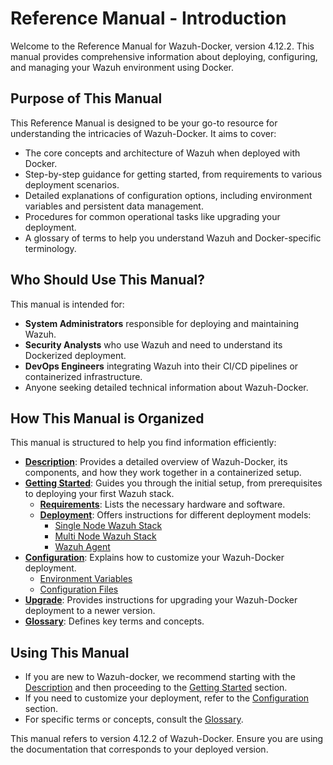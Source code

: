 # Reference Manual - Introduction

Welcome to the Reference Manual for Wazuh-Docker, version 4.12.2. This manual provides comprehensive information about deploying, configuring, and managing your Wazuh environment using Docker.

## Purpose of This Manual

This Reference Manual is designed to be your go-to resource for understanding the intricacies of Wazuh-Docker. It aims to cover:

-   The core concepts and architecture of Wazuh when deployed with Docker.
-   Step-by-step guidance for getting started, from requirements to various deployment scenarios.
-   Detailed explanations of configuration options, including environment variables and persistent data management.
-   Procedures for common operational tasks like upgrading your deployment.
-   A glossary of terms to help you understand Wazuh and Docker-specific terminology.

## Who Should Use This Manual?

This manual is intended for:

-   **System Administrators** responsible for deploying and maintaining Wazuh.
-   **Security Analysts** who use Wazuh and need to understand its Dockerized deployment.
-   **DevOps Engineers** integrating Wazuh into their CI/CD pipelines or containerized infrastructure.
-   Anyone seeking detailed technical information about Wazuh-Docker.

## How This Manual is Organized

This manual is structured to help you find information efficiently:

-   **[Description](description.md)**: Provides a detailed overview of Wazuh-Docker, its components, and how they work together in a containerized setup.
-   **[Getting Started](getting-started/getting-started.md)**: Guides you through the initial setup, from prerequisites to deploying your first Wazuh stack.
    -   **[Requirements](getting-started/requirements.md)**: Lists the necessary hardware and software.
    -   **[Deployment](getting-started/deployment/README.md)**: Offers instructions for different deployment models:
        -   [Single Node Wazuh Stack](getting-started/deployment/single-node.md)
        -   [Multi Node Wazuh Stack](getting-started/deployment/multi-node.md)
        -   [Wazuh Agent](getting-started/deployment/wazuh-agent.md)
-   **[Configuration](configuration/configuration.md)**: Explains how to customize your Wazuh-Docker deployment.
    -   [Environment Variables](configuration/environment-variables.md)
    -   [Configuration Files](configuration/configuration-files.md)
-   **[Upgrade](upgrade.md)**: Provides instructions for upgrading your Wazuh-Docker deployment to a newer version.
-   **[Glossary](glossary.md)**: Defines key terms and concepts.

## Using This Manual

-   If you are new to Wazuh-docker, we recommend starting with the [Description](description.md) and then proceeding to the [Getting Started](getting-started/getting-started.md) section.
-   If you need to customize your deployment, refer to the [Configuration](configuration/configuration.md) section.
-   For specific terms or concepts, consult the [Glossary](glossary.md).

This manual refers to version 4.12.2 of Wazuh-Docker. Ensure you are using the documentation that corresponds to your deployed version.
